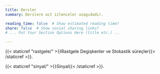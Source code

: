 ```yaml
---
title: Dersler
summary: Derslere aıt izlenceler asagıdadır.

reading_time: false  # Show estimated reading time?
share: false  # Show social sharing links?
# ... Put Your Section Options Here (title etc.) ...

---
```


{{< staticref "rastgele/" >}}Rastgele Degişkenler ve Stokastik süreçler{{< /staticref >}}.

{{< staticref "sinyal/" >}}Sinyal{{< /staticref >}}.